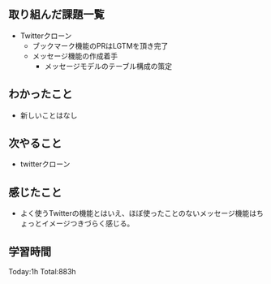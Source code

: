 ## 取り組んだ課題一覧
- Twitterクローン
  - ブックマーク機能のPRはLGTMを頂き完了
  - メッセージ機能の作成着手
    - メッセージモデルのテーブル構成の策定

## わかったこと
- 新しいことはなし

## 次やること
- twitterクローン　

## 感じたこと
- よく使うTwitterの機能とはいえ、ほぼ使ったことのないメッセージ機能はちょっとイメージつきづらく感じる。
  
## 学習時間
Today:1h
Total:883h
